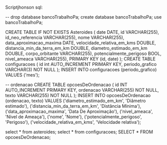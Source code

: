 Scriptjhonson sql:

-- drop database bancoTrabalhoPa; 
create database bancoTrabalhoPa; 
use bancoTrabalhoPa;

CREATE TABLE IF NOT EXISTS Asteroides ( date DATE, id VARCHAR(255), id_neo_referencia VARCHAR(255), nome VARCHAR(255), data_aproximacao_maxima DATE, velocidade_relativa_em_kms DOUBLE, distancia_min_da_terra_em_km DOUBLE, diametro_estimado_em_km DOUBLE, corpo_orbitante VARCHAR(255), potencialmente_perigoso BOOL, nivel_ameaca VARCHAR(255), PRIMARY KEY (id, date) );
CREATE TABLE configuracoes ( id int AUTO_INCREMENT PRIMARY KEY, periodo_grafico VARCHAR(3) NOT NULL );
INSERT INTO configuracoes (periodo_grafico) VALUES ('mes');

-- ordenacao
CREATE TABLE opcoesDeOrdenacao ( id INT AUTO_INCREMENT PRIMARY KEY, ordenacao VARCHAR(255) NOT NULL, texto VARCHAR(255) NOT NULL );
INSERT INTO opcoesDeOrdenacao (ordenacao, texto) VALUES
    ('diametro_estimado_em_km', 'Diâmetro estimado'),
    ('distancia_min_da_terra_em_km', 'Distância Mínima'),
    ('data_aproximacao_maxima', 'Data De Aproximação'),
    ('nivel_ameaca', 'Nível de Ameaça'),
    ('nome', 'Nome'),
    ('potencialmente_perigoso', 'Perigoso'),
    ('velocidade_relativa_em_kms', 'Velocidade relativa');

    

select * from asteroides; 
select * from configuracoes;
SELECT * FROM opcoesDeOrdenacao;





